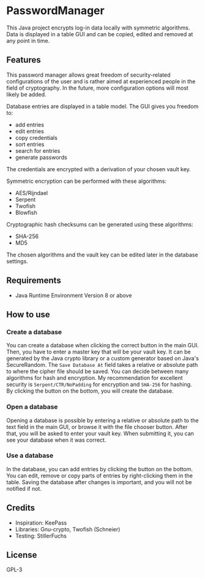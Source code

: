 # PasswordManager
This Java project encrypts log-in data locally with symmetric algorithms. Data is displayed in a table GUI and can be copied, edited and removed at any point in time. 

## Features
This password manager allows great freedom of security-related configurations of the user and is rather aimed at experienced people in the field of cryptography. In the future, more configuration options will most likely be added.

Database entries are displayed in a table model. The GUI gives you freedom to:
- add entries
- edit entries
- copy credentials
- sort entries
- search for entries
- generate passwords

The credentials are encrypted with a derivation of your chosen vault key.

Symmetric encryption can be performed with these algorithms:
- AES/Rijndael
- Serpent
- Twofish
- Blowfish

Cryptographic hash checksums can be generated using these algorithms:
- SHA-256
- MD5

The chosen algorithms and the vault key can be edited later in the database settings.

## Requirements
- Java Runtime Environment Version 8 or above

## How to use
### Create a database
You can create a database when clicking the correct button in the main GUI. Then, you have to enter a master key that will be your vault key. It can be generated by the Java crypto library or a custom generator based on Java's SecureRandom. The `Save Database At` field takes a relative or absolute path to where the cipher file should be saved. You can decide between many algorithms for hash and encryption. My recommendation for excellent security is `Serpent/CTR/NoPadding` for encryption and `SHA-256` for hashing. By clicking the button on the bottom, you will create the database.
### Open a database
Opening a database is possible by entering a relative or absolute path to the text field in the main GUI, or browse it with the file chooser button. After that, you will be asked to enter your vault key. When submitting it, you can see your database when it was correct.
### Use a database
In the database, you can add entries by clicking the button on the bottom. You can edit, remove or copy parts of entries by right-clicking them in the table. Saving the database after changes is important, and you will not be notified if not. 

## Credits
- Inspiration: KeePass
- Libraries: Gnu-crypto, Twofish (Schneier)
- Testing: StillerFuchs

## License
GPL-3
